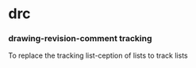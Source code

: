 # drc
### drawing-revision-comment tracking

To replace the tracking list-ception of lists to track lists 

<!-- ├── drawings

│   ├── revisions

│   │    ├── comments

│   │    │      ├── replies

│   │    │      │

...................
 -->

